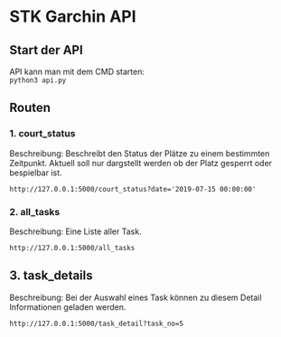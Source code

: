 # STK Garchin API
## Start der API
API kann man mit dem CMD starten:  
```python3 api.py```

## Routen
### 1. court_status
Beschreibung: Beschreibt den Status der Plätze zu einem bestimmten Zeitpunkt. Aktuell soll nur dargstellt werden ob der Platz gesperrt oder bespielbar ist.

`http://127.0.0.1:5000/court_status?date='2019-07-15 00:00:00'`

### 2. all_tasks
Beschreibung: Eine Liste aller Task.

`http://127.0.0.1:5000/all_tasks`

## 3. task_details
Beschreibung: Bei der Auswahl eines Task können zu diesem Detail Informationen  geladen werden.

`http://127.0.0.1:5000/task_detail?task_no=5`



